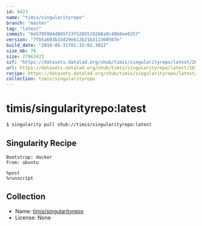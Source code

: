 ```yaml
---
id: 9423
name: "timis/singularityrepo"
branch: "master"
tag: "latest"
commit: "6e5795984d865f23f5285519260a9c40b6ee0257"
version: "7fb5a603b33d29e612b21b311360567e"
build_date: "2019-05-31T01:32:02.382Z"
size_mb: 76
size: 27963423
sif: "https://datasets.datalad.org/shub/timis/singularityrepo/latest/2019-05-31-6e579598-7fb5a603/7fb5a603b33d29e612b21b311360567e.simg"
url: https://datasets.datalad.org/shub/timis/singularityrepo/latest/2019-05-31-6e579598-7fb5a603/
recipe: https://datasets.datalad.org/shub/timis/singularityrepo/latest/2019-05-31-6e579598-7fb5a603/Singularity
collection: timis/singularityrepo
---
```


# timis/singularityrepo:latest

```bash
$ singularity pull shub://timis/singularityrepo:latest
```

## Singularity Recipe

```singularity
Bootstrap: docker
From: ubuntu 

%post
%runscript
```

## Collection

 - Name: [timis/singularityrepo](https://github.com/timis/singularityrepo)
 - License: None

